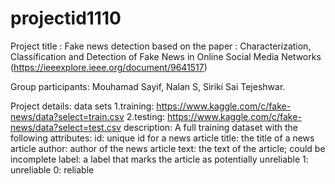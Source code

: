 # projectid1110

Project title : Fake news detection
based on the paper : Characterization, Classification and Detection of Fake News in Online Social Media Networks
(https://ieeexplore.ieee.org/document/9641517)


Group participants:
Mouhamad Sayif,
Nalan S,
Siriki Sai Tejeshwar.


Project details:
data sets
1.training: https://www.kaggle.com/c/fake-news/data?select=train.csv
2.testing: https://www.kaggle.com/c/fake-news/data?select=test.csv
  description:
  A full training dataset with the following attributes:
  id: unique id for a news article
  title: the title of a news article
  author: author of the news article
  text: the text of the article; could be incomplete
  label: a label that marks the article as potentially unreliable
         1: unreliable
         0: reliable
   
 
